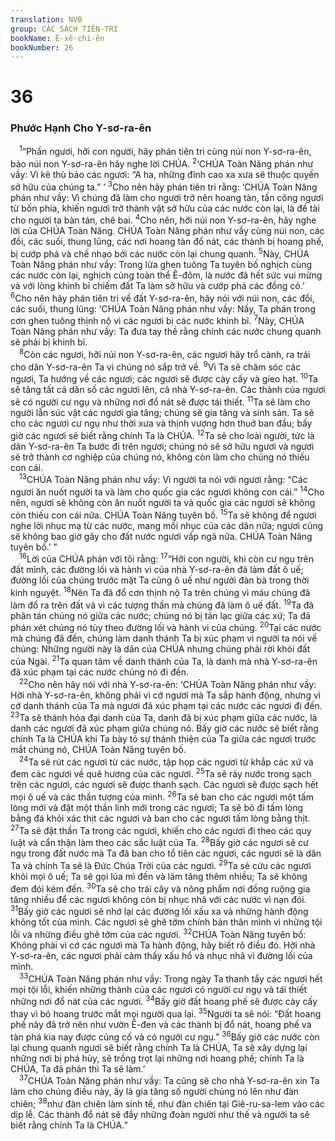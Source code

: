 ```yaml
---
translation: NVB
group: CÁC SÁCH TIÊN-TRI
bookName: Ê-xê-chi-ên 
bookNumber: 26
---
```


<div class="title"><h1>36</h1><h3>Phước Hạnh Cho Y-sơ-ra-ên </h3></div>
<span class="verse exe_36_1"> <sup>1</sup>“Phần ngươi, hỡi con người, hãy phán tiên tri cùng núi non Y-sơ-ra-ên, bảo núi non Y-sơ-ra-ên hãy nghe lời CHÚA. </span>
<span class="verse exe_36_2"><sup>2</sup>‘CHÚA Toàn Năng phán như vầy: Vì kẻ thù bảo các ngươi: “A ha, những đỉnh cao xa xưa sẽ thuộc quyền sở hữu của chúng ta.” ’ </span>
<span class="verse exe_36_3"><sup>3</sup>Cho nên hãy phán tiên tri rằng: ‘CHÚA Toàn Năng phán như vầy: Vì chúng đã làm cho ngươi trở nên hoang tàn, tấn công ngươi từ bốn phía, khiến ngươi trở thành vật sở hữu của các nước còn lại, là đề tài cho người ta bàn tán, chê bai. </span>
<span class="verse exe_36_4"><sup>4</sup>Cho nên, hỡi núi non Y-sơ-ra-ên, hãy nghe lời của CHÚA Toàn Năng. CHÚA Toàn Năng phán như vầy cùng núi non, các đồi, các suối, thung lũng, các nơi hoang tàn đổ nát, các thành bị hoang phế, bị cướp phá và chế nhạo bởi các nước còn lại chung quanh. </span>
<span class="verse exe_36_5"><sup>5</sup>Này, CHÚA Toàn Năng phán như vầy: Trong lửa ghen tuông Ta tuyên bố nghịch cùng các nước còn lại, nghịch cùng toàn thể Ê-đôm, là nước đã hết sức vui mừng và với lòng khinh bỉ chiếm đất Ta làm sở hữu và cướp phá các đồng cỏ.’ </span>
<span class="verse exe_36_6"><sup>6</sup>Cho nên hãy phán tiên tri về đất Y-sơ-ra-ên, hãy nói với núi non, các đồi, các suối, thung lũng: ‘CHÚA Toàn Năng phán như vầy: Nầy, Ta phán trong cơn ghen tuông thịnh nộ vì các ngươi bị các nước khinh bỉ. </span>
<span class="verse exe_36_7"><sup>7</sup>Này, CHÚA Toàn Năng phán như vầy: Ta đưa tay thề rằng chính các nước chung quanh sẽ phải bị khinh bỉ. <br/></span>
<span class="verse exe_36_8"> <sup>8</sup>Còn các ngươi, hỡi núi non Y-sơ-ra-ên, các ngươi hãy trổ cành, ra trái cho dân Y-sơ-ra-ên Ta vì chúng nó sắp trở về. </span>
<span class="verse exe_36_9"><sup>9</sup>Vì Ta sẽ chăm sóc các ngươi, Ta hướng về các ngươi; các ngươi sẽ được cày cấy và gieo hạt. </span>
<span class="verse exe_36_10"><sup>10</sup>Ta sẽ tăng tất cả dân số các ngươi lên, cả nhà Y-sơ-ra-ên. Các thành của ngươi sẽ có người cư ngụ và những nơi đổ nát sẽ được tái thiết. </span>
<span class="verse exe_36_11"><sup>11</sup>Ta sẽ làm cho người lẫn súc vật các ngươi gia tăng; chúng sẽ gia tăng và sinh sản. Ta sẽ cho các ngươi cư ngụ như thời xưa và thịnh vượng hơn thuở ban đầu; bấy giờ các ngươi sẽ biết rằng chính Ta là CHÚA. </span>
<span class="verse exe_36_12"><sup>12</sup>Ta sẽ cho loài người, tức là dân Y-sơ-ra-ên Ta bước đi trên ngươi; chúng nó sẽ sở hữu ngươi và ngươi sẽ trở thành cơ nghiệp của chúng nó, không còn làm cho chúng nó thiếu con cái. <br/></span>
<span class="verse exe_36_13"> <sup>13</sup>CHÚA Toàn Năng phán như vầy: Vì người ta nói với ngươi rằng: “Các ngươi ăn nuốt người ta và làm cho quốc gia các ngươi không con cái.” </span>
<span class="verse exe_36_14"><sup>14</sup>Cho nên, ngươi sẽ không còn ăn nuốt người ta và quốc gia các ngươi sẽ không còn thiếu con cái nữa. CHÚA Toàn Năng tuyên bố. </span>
<span class="verse exe_36_15"><sup>15</sup>Ta sẽ không để ngươi nghe lời nhục mạ từ các nước, mang mối nhục của các dân nữa; ngươi cũng sẽ không bao giờ gây cho đất nước ngươi vấp ngã nữa. CHÚA Toàn Năng tuyên bố.’ ” <br/></span>
<span class="verse exe_36_16"> <sup>16</sup>Lời của CHÚA phán với tôi rằng: </span>
<span class="verse exe_36_17"><sup>17</sup>“Hỡi con người, khi còn cư ngụ trên đất mình, các đường lối và hành vi của nhà Y-sơ-ra-ên đã làm đất ô uế; đường lối của chúng trước mặt Ta cũng ô uế như người đàn bà trong thời kinh nguyệt. </span>
<span class="verse exe_36_18"><sup>18</sup>Nên Ta đã đổ cơn thịnh nộ Ta trên chúng vì máu chúng đã làm đổ ra trên đất và vì các tượng thần mà chúng đã làm ô uế đất. </span>
<span class="verse exe_36_19"><sup>19</sup>Ta đã phân tán chúng nó giữa các nước; chúng nó bị tản lạc giữa các xứ; Ta đã phán xét chúng nó tùy theo đường lối và hành vi của chúng. </span>
<span class="verse exe_36_20"><sup>20</sup>Tại các nước mà chúng đã đến, chúng làm danh thánh Ta bị xúc phạm vì người ta nói về chúng: Những người này là dân của CHÚA nhưng chúng phải rời khỏi đất của Ngài. </span>
<span class="verse exe_36_21"><sup>21</sup>Ta quan tâm về danh thánh của Ta, là danh mà nhà Y-sơ-ra-ên đã xúc phạm tại các nước chúng nó đi đến. <br/></span>
<span class="verse exe_36_22"> <sup>22</sup>Cho nên hãy nói với nhà Y-sơ-ra-ên: ‘CHÚA Toàn Năng phán như vầy: Hỡi nhà Y-sơ-ra-ên, không phải vì cớ ngươi mà Ta sắp hành động, nhưng vì cớ danh thánh của Ta mà ngươi đã xúc phạm tại các nước các ngươi đi đến. </span>
<span class="verse exe_36_23"><sup>23</sup>Ta sẽ thánh hóa đại danh của Ta, danh đã bị xúc phạm giữa các nước, là danh các ngươi đã xúc phạm giữa chúng nó. Bấy giờ các nước sẽ biết rằng chính Ta là CHÚA khi Ta bày tỏ sự thánh thiện của Ta giữa các ngươi trước mắt chúng nó, CHÚA Toàn Năng tuyên bố. <br/></span>
<span class="verse exe_36_24"> <sup>24</sup>Ta sẽ rút các ngươi từ các nước, tập họp các ngươi từ khắp các xứ và đem các ngươi về quê hương của các ngươi. </span>
<span class="verse exe_36_25"><sup>25</sup>Ta sẽ rảy nước trong sạch trên các ngươi, các ngươi sẽ được thanh sạch. Các ngươi sẽ được sạch hết mọi ô uế và các thần tượng của mình. </span>
<span class="verse exe_36_26"><sup>26</sup>Ta sẽ ban cho các ngươi một tấm lòng mới và đặt một thần linh mới trong các ngươi; Ta sẽ bỏ đi tấm lòng bằng đá khỏi xác thịt các ngươi và ban cho các ngươi tấm lòng bằng thịt. </span>
<span class="verse exe_36_27"><sup>27</sup>Ta sẽ đặt thần Ta trong các ngươi, khiến cho các ngươi đi theo các quy luật và cẩn thận làm theo các sắc luật của Ta. </span>
<span class="verse exe_36_28"><sup>28</sup>Bấy giờ các ngươi sẽ cư ngụ trong đất nước mà Ta đã ban cho tổ tiên các ngươi, các ngươi sẽ là dân Ta và chính Ta sẽ là Đức Chúa Trời của các ngươi. </span>
<span class="verse exe_36_29"><sup>29</sup>Ta sẽ cứu các ngươi khỏi mọi ô uế; Ta sẽ gọi lúa mì đến và làm tăng thêm nhiều; Ta sẽ không đem đói kém đến. </span>
<span class="verse exe_36_30"><sup>30</sup>Ta sẽ cho trái cây và nông phẩm nơi đồng ruộng gia tăng nhiều để các ngươi không còn bị nhục nhã với các nước vì nạn đói. </span>
<span class="verse exe_36_31"><sup>31</sup>Bấy giờ các ngươi sẽ nhớ lại các đường lối xấu xa và những hành động không tốt của mình. Các ngươi sẽ ghê tởm chính bản thân mình vì những tội lỗi và những điều ghê tởm của các ngươi. </span>
<span class="verse exe_36_32"><sup>32</sup>CHÚA Toàn Năng tuyên bố: Không phải vì cớ các ngươi mà Ta hành động, hãy biết rõ điều đó. Hỡi nhà Y-sơ-ra-ên, các ngươi phải cảm thấy xấu hổ và nhục nhã vì đường lối của mình. <br/></span>
<span class="verse exe_36_33"> <sup>33</sup>CHÚA Toàn Năng phán như vầy: Trong ngày Ta thanh tẩy các ngươi hết mọi tội lỗi, khiến những thành của các ngươi có người cư ngụ và tái thiết những nơi đổ nát của các ngươi. </span>
<span class="verse exe_36_34"><sup>34</sup>Bấy giờ đất hoang phế sẽ được cày cấy thay vì bỏ hoang trước mắt mọi người qua lại. </span>
<span class="verse exe_36_35"><sup>35</sup>Người ta sẽ nói: “Đất hoang phế này đã trở nên như vườn Ê-đen và các thành bị đổ nát, hoang phế và tàn phá kia nay được củng cố và có người cư ngụ.” </span>
<span class="verse exe_36_36"><sup>36</sup>Bấy giờ các nước còn lại chung quanh ngươi sẽ biết rằng chính Ta là CHÚA, Ta sẽ xây dựng lại những nơi bị phá hủy, sẽ trồng trọt lại những nơi hoang phế; chính Ta là CHÚA, Ta đã phán thì Ta sẽ làm.’ <br/></span>
<span class="verse exe_36_37"> <sup>37</sup>CHÚA Toàn Năng phán như vầy: Ta cũng sẽ cho nhà Y-sơ-ra-ên xin Ta làm cho chúng điều này, ấy là gia tăng số người chúng nó lên như đàn chiên; </span>
<span class="verse exe_36_38"><sup>38</sup>như đàn chiên làm sinh tế, như đàn chiên tại Giê-ru-sa-lem vào các dịp lễ. Các thành đổ nát sẽ đầy những đoàn người như thế và người ta sẽ biết rằng chính Ta là CHÚA.” <br/></span>
